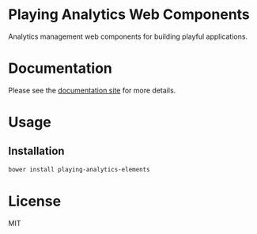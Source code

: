 Playing Analytics Web Components
================================

Analytics management web components for building playful applications.

# Documentation

Please see the [documentation site](https://playingio.github.io) for more details.

# Usage

## Installation

```bash
bower install playing-analytics-elements
```

# License

MIT